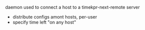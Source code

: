 daemon used to connect a host to a timekpr-next-remote server

- distribute configs amont hosts, per-user 
- specify time left "on any host"

